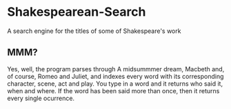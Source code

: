 # Shakespearean-Search
A search engine for the titles of some of Shakespeare's work

## MMM?
Yes, well, the program parses through A midsummmer dream, Macbeth and, of course, Romeo and Juliet, and indexes every word with its corresponding character, scene, act and play. You type in a word and it returns who said it, when and where. If the word has been said more than once, then it returns every single ocurrence. 
